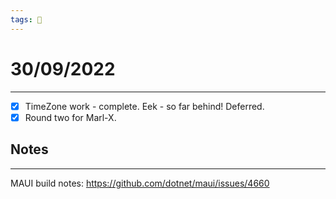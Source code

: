 ```yaml
---
tags: 📆
---
```


# 30/09/2022
---

- [x] TimeZone work - complete. Eek - so far behind! Deferred.
- [x] Round two for Marl-X.

## Notes
---

MAUI build notes: https://github.com/dotnet/maui/issues/4660

